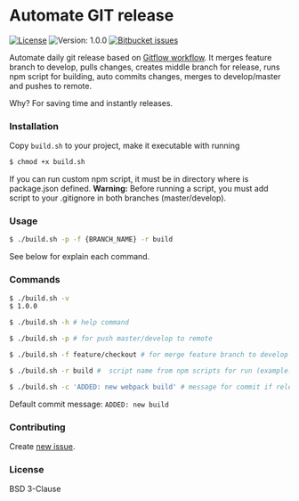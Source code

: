 # Automate GIT release
[![License](https://img.shields.io/badge/License-BSD%203--Clause-brightgreen.svg)](https://opensource.org/licenses/BSD-3-Clause) ![Version: 1.0.0](https://img.shields.io/badge/version-1.0.0-brightgreen.svg) [![Bitbucket issues](https://img.shields.io/bitbucket/issues/jkondela/automate-git-release.svg)](https://bitbucket.org/jkondela/automate-git-release/issues?status=new&status=open)

Automate daily git release based on [Gitflow workflow](http://nvie.com/posts/a-successful-git-branching-model/).
It merges feature branch to develop, pulls changes, creates middle branch for release, runs npm script for building, auto commits changes, merges to develop/master and pushes to remote.

Why? For saving time and instantly releases.

### Installation
Copy ``build.sh`` to your project, make it executable with running
```sh
$ chmod +x build.sh
```
If you can run custom npm script, it must be in directory where is package.json defined.
**Warning:** Before running a script, you must add script to your .gitignore in both branches (master/develop).

### Usage
```sh
$ ./build.sh -p -f {BRANCH_NAME} -r build
```
See below for explain each command.


### Commands

```sh
$ ./build.sh -v
$ 1.0.0
```

```sh
$ ./build.sh -h # help command
```

```sh
$ ./build.sh -p # for push master/develop to remote
```

```sh
$ ./build.sh -f feature/checkout # for merge feature branch to develop
```

```sh
$ ./build.sh -r build #  script name from npm scripts for run (example: build = npm run build)
```

```sh
$ ./build.sh -c 'ADDED: new webpack build' # message for commit if release branch is active (runnable only with -r command)
```
Default commit message: ``ADDED: new build``

### Contributing
Create [new issue](https://bitbucket.org/jkondela/automate-git-release/issues?status=new&status=open).

### License
BSD 3-Clause

